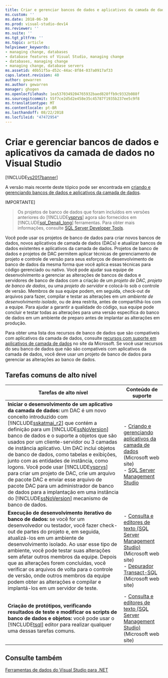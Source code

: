 ```yaml
---
title: Criar e gerenciar bancos de dados e aplicativos da camada de dados no Visual Studio | Microsoft Docs
ms.custom: ''
ms.date: 2018-06-30
ms.prod: visual-studio-dev14
ms.reviewer: ''
ms.suite: ''
ms.tgt_pltfrm: ''
ms.topic: article
helpviewer_keywords:
- managing change, databases
- database features of Visual Studio, managing change
- databases, managing change
- managing change, database servers
ms.assetid: 40b51f5a-d52c-44ac-8f84-037a0917af33
caps.latest.revision: 40
author: gewarren
ms.author: gewarren
manager: ghogen
ms.openlocfilehash: 1ea5370349204765932baed828ffb9c9332b088f
ms.sourcegitcommit: 55f7ce2d5d2e458e35c45787f1935b237ee5c9f8
ms.translationtype: MT
ms.contentlocale: pt-BR
ms.lasthandoff: 08/22/2018
ms.locfileid: "47472954"
---
```

# <a name="creating-and-managing-databases-and-data-tier-applications-in-visual-studio"></a>Criar e gerenciar bancos de dados e aplicativos da camada de dados no Visual Studio
[!INCLUDE[vs2017banner](../includes/vs2017banner.md)]

A versão mais recente deste tópico pode ser encontrada em [criando e gerenciando bancos de dados e aplicativos da camada de dados](https://docs.microsoft.com/visualstudio/data-tools/creating-and-managing-databases-and-data-tier-applications-in-visual-studio).  
  
  
IMPORTANTE]
>  Os projetos de banco de dados que foram incluídos em versões anteriores do [!INCLUDE[vsprvs](../includes/vsprvs-md.md)] agora são fornecidos em [!INCLUDE[sql_Denali_long](../includes/sql-denali-long-md.md)] ferramentas. Para obter mais informações, consulte [SQL Server Developer Tools](http://go.microsoft.com/fwlink/?LinkId=228126).  
  
 Você pode usar os projetos de banco de dados para criar novos bancos de dados, novos aplicativos de camada de dados (DACs) e atualizar bancos de dados existentes e aplicativos da camada de dados. Projetos de banco de dados e projetos de DAC permitem aplicar técnicas de gerenciamento de projeto e controle de versão para seus esforços de desenvolvimento de banco de dados da mesma forma que você aplica essas técnicas para código gerenciado ou nativo. Você pode ajudar sua equipe de desenvolvimento a gerenciar as alterações de bancos de dados e servidores de banco de dados com a criação de um *projeto de DAC*, *projeto de banco de dados*, ou uma *projeto do servidor* e colocá-lo sob o controle de versão. Membros de sua equipe podem, em seguida, check-out de arquivos para fazer, compilar e testar as alterações em um *ambiente de desenvolvimento isolado*, ou de área restrita, antes de compartilhá-los com a equipe. Para ajudar a garantir a qualidade do código, sua equipe pode concluir e testar todas as alterações para uma versão específica do banco de dados em um ambiente de preparo antes de implantar as alterações em produção.  
  
 Para obter uma lista dos recursos de banco de dados que são compatíveis com aplicativos da camada de dados, consulte [recursos com suporte em aplicativos de camada de dados](http://go.microsoft.com/fwlink/?LinkId=164239) no site da Microsoft. Se você usar recursos do seu banco de dados que não são compatíveis com aplicativos da camada de dados, você deve usar um projeto de banco de dados para gerenciar as alterações ao banco de dados.  
  
## <a name="common-high-level-tasks"></a>Tarefas comuns de alto nível  
  
|Tarefas de alto nível|Conteúdo de suporte|  
|----------------------|------------------------|  
|**Iniciar o desenvolvimento de um aplicativo da camada de dados:** um DAC é um novo conceito introduzido com [!INCLUDE[sskatmai_r2](../includes/sskatmai-r2-md.md)] que contém a definição para um [!INCLUDE[ssNoVersion](../includes/ssnoversion-md.md)] banco de dados e o suporte a objetos que são usados por um cliente-servidor ou 3 camadas de instância aplicativo. Um DAC inclui objetos de banco de dados, como tabelas e exibições, junto com as entidades de instância, como logons. Você pode usar [!INCLUDE[vsprvs](../includes/vsprvs-md.md)] para criar um projeto de DAC, crie um arquivo de pacote DAC e enviar esse arquivo de pacote DAC para um administrador de banco de dados para a implantação em uma instância do [!INCLUDE[ssNoVersion](../includes/ssnoversion-md.md)] mecanismo de banco de dados.|-   [Criando e gerenciando aplicativos da camada de dados](http://go.microsoft.com/fwlink/?LinkId=160741) (Microsoft web site)<br />-   [SQL Server Management Studio](http://go.microsoft.com/fwlink/?LinkId=227328)|  
|**Execução de desenvolvimento iterativo do banco de dados:** se você for um desenvolvedor ou testador, você fazer check-out de partes do projeto e, em seguida, atualizá-los em um ambiente de desenvolvimento isolado. Ao usar esse tipo de ambiente, você pode testar suas alterações sem afetar outros membros da equipe. Depois que as alterações forem concluídas, você verificar os arquivos de volta para o controle de versão, onde outros membros da equipe podem obter as alterações e compilar e implantá-los em um servidor de teste.|-   [Consulta e editores de texto (SQL Server Management Studio)](http://go.microsoft.com/fwlink/?LinkId=227327) (Microsoft web site)<br />-   [Depurador Transact-SQL](http://go.microsoft.com/fwlink/?LinkId=227324) (Microsoft web site)|  
|**Criação de protótipos, verificando resultados de teste e modificar os scripts de banco de dados e objetos:** você pode usar o [!INCLUDE[tsql](../includes/tsql-md.md)] editor para realizar qualquer uma dessas tarefas comuns.|-   [Consulta e editores de texto (SQL Server Management Studio)](http://go.microsoft.com/fwlink/?LinkId=227327) (Microsoft web site)|  
  
## <a name="see-also"></a>Consulte também  
 [Ferramentas de dados do Visual Studio para .NET](../data-tools/visual-studio-data-tools-for-dotnet.md)

